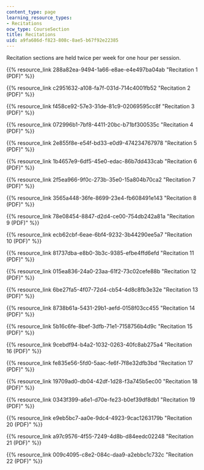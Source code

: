 ```yaml
---
content_type: page
learning_resource_types:
- Recitations
ocw_type: CourseSection
title: Recitations
uid: a9fa686d-f823-808c-8ae5-b67f92e22385
---
```


Recitation sections are held twice per week for one hour per session.

{{% resource_link 288a82ea-9494-1a66-e8ae-e4e497ba04ab "Recitation 1 (PDF)" %}}

{{% resource_link c2951632-a108-fa7f-031d-714c4001fb52 "Recitation 2 (PDF)" %}}

{{% resource_link f458ce92-57e3-31de-81c9-02069595cc8f "Recitation 3 (PDF)" %}}

{{% resource_link 072996b1-7bf8-4411-20bc-b71bf300535c "Recitation 4 (PDF)" %}}

{{% resource_link 2e855f8e-e54f-bd33-e0d9-474234767978 "Recitation 5 (PDF)" %}}

{{% resource_link 1b4657e9-6df5-45e0-edac-86b7dd433cab "Recitation 6 (PDF)" %}}

{{% resource_link 2f5ea966-9f0c-273b-35e0-15a804b70ca2 "Recitation 7 (PDF)" %}}

{{% resource_link 3565a448-36fe-8699-23e4-fb608491e143 "Recitation 8 (PDF)" %}}

{{% resource_link 78e08454-8847-d2d4-ce00-754db242a81a "Recitation 9 (PDF)" %}}

{{% resource_link ecb62cbf-6eae-6bf4-9232-3b44290ee5a7 "Recitation 10 (PDF)" %}}

{{% resource_link 81737dba-e8b0-3b3c-9385-efbe4ffd6efd "Recitation 11 (PDF)" %}}

{{% resource_link 015ea836-24a0-23aa-61f2-73c02cefe88b "Recitation 12 (PDF)" %}}

{{% resource_link 6be27fa5-4f07-72d4-cb54-4d8c8fb3e32e "Recitation 13 (PDF)" %}}

{{% resource_link 8738b61a-5431-29b1-aefd-0158f03cc455 "Recitation 14 (PDF)" %}}

{{% resource_link 5b16c6fe-8bef-3dfb-71e1-7158756b4d9c "Recitation 15 (PDF)" %}}

{{% resource_link 9cebdf94-b4a2-1032-0263-40fc8ab275a4 "Recitation 16 (PDF)" %}}

{{% resource_link fe835e56-5fd0-5aac-fe6f-7f8e32dfb3bd "Recitation 17 (PDF)" %}}

{{% resource_link 19709ad0-db04-42df-1d28-f3a745b5ec00 "Recitation 18 (PDF)" %}}

{{% resource_link 0343f399-a6e1-d70e-fe23-b0ef39df8db1 "Recitation 19 (PDF)" %}}

{{% resource_link e9eb5bc7-aa0e-9dc4-4923-9cac1263179b "Recitation 20 (PDF)" %}}

{{% resource_link a97c9576-4f55-7249-4d8b-d84eedc02248 "Recitation 21 (PDF)" %}}

{{% resource_link 009c4095-c8e2-084c-daa9-a2ebbc1c732c "Recitation 22 (PDF)" %}}